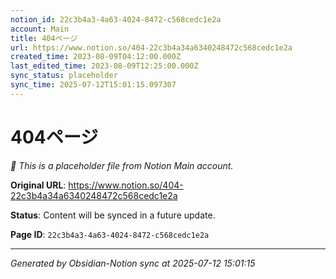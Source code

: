 ```yaml
---
notion_id: 22c3b4a3-4a63-4024-8472-c568cedc1e2a
account: Main
title: 404ページ
url: https://www.notion.so/404-22c3b4a34a6340248472c568cedc1e2a
created_time: 2023-08-09T04:12:00.000Z
last_edited_time: 2023-08-09T12:25:00.000Z
sync_status: placeholder
sync_time: 2025-07-12T15:01:15.097307
---
```


# 404ページ

*🔄 This is a placeholder file from Notion Main account.*

**Original URL**: https://www.notion.so/404-22c3b4a34a6340248472c568cedc1e2a

**Status**: Content will be synced in a future update.

**Page ID**: `22c3b4a3-4a63-4024-8472-c568cedc1e2a`

---

*Generated by Obsidian-Notion sync at 2025-07-12 15:01:15*
